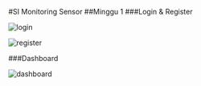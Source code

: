 #SI Monitoring Sensor
##Minggu 1
###Login & Register

![login](https://i.imgur.com/1OyifuW.png)

![register](https://i.imgur.com/BJ8Rbi1.png)

###Dashboard

![dashboard](https://i.imgur.com/rsVboMQ.png)
